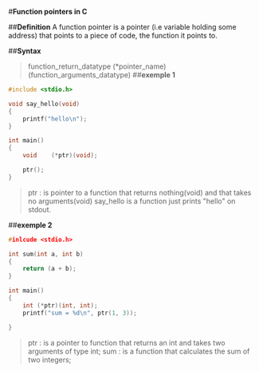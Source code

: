 #**Function pointers in C**

##**Definition**
A function pointer is a pointer (i.e variable holding some address) that points to a piece of code, the function it points to.

##**Syntax**
>function\_return\_datatype (\*pointer\_name)(function\_arguments\_datatype)
##**exemple 1**
```c
#include <stdio.h>

void say_hello(void)
{
	printf("hello\n");
}

int main()
{
	void	(*ptr)(void);

	ptr();
}
```

>ptr : is pointer to a function that returns nothing(void) and that takes no arguments(void)
>say\_hello is a function just prints "hello" on stdout.

##**exemple 2**
```c
#inlcude <stdio.h>

int sum(int a, int b)
{
	return (a + b);
}

int main()
{
	int (*ptr)(int, int);
	printf("sum = %d\n", ptr(1, 3));

}
```

>ptr : is a pointer to function that returns an int and takes two arguments of type int;
>sum : is a function that calculates the sum of two integers;
